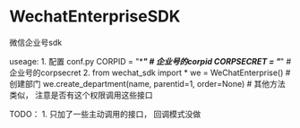# WechatEnterpriseSDK
微信企业号sdk

useage:
    1. 配置 conf.py
     	CORPID = "****" # 企业号的corpid
		CORPSECRET = "***" #企业号的corpsecret
	2.
    	from wechat_sdk import *
    	we = WeChatEnterprise()
    	# 创建部门
    	we.create_department(name, parentid=1, order=None)
    	# 其他方法类似， 注意是否有这个权限调用这些接口

TODO：
	1. 只加了一些主动调用的接口， 回调模式没做